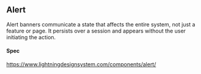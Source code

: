 
## Alert
Alert banners communicate a state that affects the entire system, not just a feature or page. It persists over a session and appears without the user initiating the action.

#### Spec
https://www.lightningdesignsystem.com/components/alert/